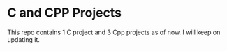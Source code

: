 # C and CPP Projects

This repo contains 1 C project and 3 Cpp projects as of now.
I will keep on updating it.
